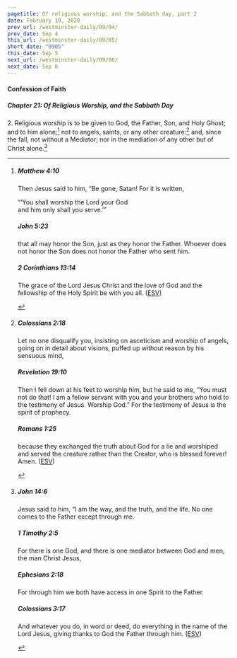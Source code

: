 ```yaml
---
pagetitle: Of religious worship, and the Sabbath day, part 2
date: February 19, 2020
prev_url: /westminster-daily/09/04/
prev_date: Sep 4
this_url: /westminster-daily/09/05/
short_date: "0905"
this_date: Sep 5
next_url: /westminster-daily/09/06/
next_date: Sep 6
---
```


#### Confession of Faith

##### Chapter 21: Of Religious Worship, and the Sabbath Day

2\. Religious worship is to be given to God, the Father, Son, and Holy Ghost; and to him alone;[^fnref:wcf1] not to angels, saints, or any other creature:[^fnref:wcf2] and, since the fall, not without a Mediator; nor in the mediation of any other but of Christ alone.[^fnref:wcf3]

[^fnref:wcf1]: <div class="esv"><h5>Matthew 4:10</h5> <div class="esv-text"><p id="p40004010.01-1">Then Jesus said to him, <span class="woc">&#8220;Be gone, Satan! For it is written,</span></p> <div class="block-indent"> <p class="line-group" id="p40004010.13-1"><span class="woc">&#8220;&#8216;You shall worship the Lord your God<br /> <span class="indent"></span>and him only shall you serve.&#8217;&#8221;</span></p> </div> </div><h5>John 5:23</h5> <div class="esv-text"><p id="p43005023.01-2"><span class="woc">that all may honor the Son, just as they honor the Father. Whoever does not honor the Son does not honor the Father who sent him.</span></p> </div><h5>2 Corinthians 13:14</h5> <div class="esv-text"><p id="p47013014.01-3">The grace of the Lord Jesus Christ and the love of God and the fellowship of the Holy Spirit be with you all.  (<a href="http://www.esv.org" class="copyright">ESV</a>)</p> </div> </div>

[^fnref:wcf2]: <div class="esv"><h5>Colossians 2:18</h5> <div class="esv-text"><p id="p51002018.01-1">Let no one disqualify you, insisting on asceticism and worship of angels, going on in detail about visions, puffed up without reason by his sensuous mind,</p> </div><h5>Revelation 19:10</h5> <div class="esv-text"><p id="p66019010.01-2">Then I fell down at his feet to worship him, but he said to me, &#8220;You must not do that! I am a fellow servant with you and your brothers who hold to the testimony of Jesus. Worship God.&#8221; For the testimony of Jesus is the spirit of prophecy.</p> </div><h5>Romans 1:25</h5> <div class="esv-text"><p id="p45001025.01-3">because they exchanged the truth about God for a lie and worshiped and served the creature rather than the Creator, who is blessed forever! Amen.  (<a href="http://www.esv.org" class="copyright">ESV</a>)</p> </div> </div>

[^fnref:wcf3]: <div class="esv"><h5>John 14:6</h5> <div class="esv-text"><p id="p43014006.01-1">Jesus said to him, <span class="woc">&#8220;I am the way, and the truth, and the life. No one comes to the Father except through me.</span></p> </div><h5>1 Timothy 2:5</h5> <div class="esv-text"><p id="p54002005.01-2">For there is one God, and there is one mediator between God and men, the man Christ Jesus,</p> </div><h5>Ephesians 2:18</h5> <div class="esv-text"><p id="p49002018.01-3">For through him we both have access in one Spirit to the Father.</p> </div><h5>Colossians 3:17</h5> <div class="esv-text"><p id="p51003017.01-4">And whatever you do, in word or deed, do everything in the name of the Lord Jesus, giving thanks to God the Father through him.  (<a href="http://www.esv.org" class="copyright">ESV</a>)</p> </div> </div>

